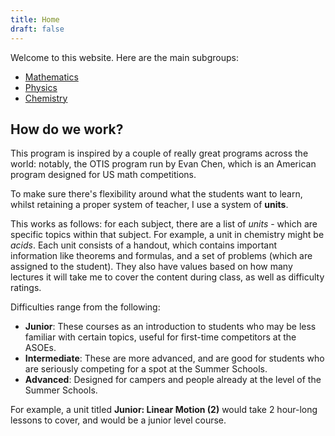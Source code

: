 ```yaml
---
title: Home
draft: false
---
```


Welcome to this website. Here are the main subgroups:

- [Mathematics](math.md)
- [Physics](physics.md)
- [Chemistry](chemistry.md)


## How do we work?

This program is inspired by a couple of really great programs across the world: notably, the OTIS program run by Evan Chen, which is an American program designed for US math competitions.

To make sure there's flexibility around what the students want to learn, whilst retaining a proper system of teacher, I use a system of **units**.

This works as follows: for each subject, there are a list of *units* - which are specific topics within that subject. For example, a unit in chemistry might be *acids*. Each unit consists of a handout, which contains important information like theorems and formulas, and a set of problems (which are assigned to the student). They also have values based on how many lectures it will take me to cover the content during class, as well as difficulty ratings.

Difficulties range from the following:
- **Junior**: These courses as an introduction to students who may be less familiar with certain topics, useful for first-time competitors at the ASOEs.
- **Intermediate**: These are more advanced, and are good for students who are seriously competing for a spot at the Summer Schools.
- **Advanced**: Designed for campers and people already at the level of the Summer Schools.

For example, a unit titled **Junior: Linear Motion (2)** would take 2 hour-long lessons to cover, and would be a junior level course.